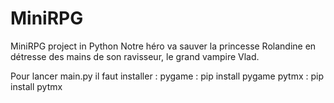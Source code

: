 # MiniRPG
MiniRPG project in Python
Notre héro va sauver la princesse Rolandine en détresse des mains de son ravisseur, le grand vampire Vlad.

Pour lancer main.py il faut installer :
pygame : pip install pygame
pytmx : pip install pytmx